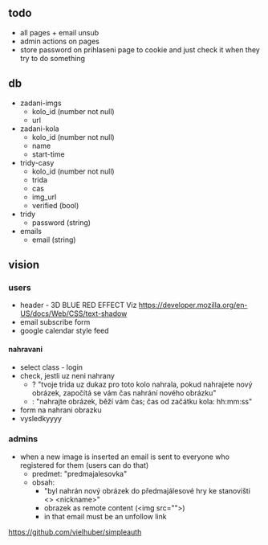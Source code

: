 ## todo
- all pages + email unsub
- admin actions on pages
- store password on prihlaseni page to cookie and just check it when they try to do something

## db

- zadani-imgs
  - kolo_id (number not null)
  - url
- zadani-kola
  - kolo_id (number not null)
  - name
  - start-time
- tridy-casy
  - kolo_id (number not null)
  - trida
  - cas
  - img_url
  - verified (bool)
- tridy
  - password (string)
- emails
  - email (string)

## vision

### users

- header - 3D BLUE RED EFFECT Viz https://developer.mozilla.org/en-US/docs/Web/CSS/text-shadow
- email subscribe form
- google calendar style feed

#### nahravani

- select class - login
- check, jestli uz neni nahrany
  - ? "tvoje trida uz dukaz pro toto kolo nahrala, pokud nahrajete nový obrázek, započítá se vám čas nahrání nového obrázku"
  - : "nahrajte obrázek, běží vám čas; čas od začátku kola: hh:mm:ss"
- form na nahrani obrazku
- vysledkyyyy

### admins

- when a new image is inserted an email is sent to everyone who registered for them (users can do that)
  - predmet: "predmajalesovka"
  - obsah:
    - "byl nahrán nový obrázek do předmajálesové hry ke stanovišti \<\> \<nickname\>"
    - obrazek as remote content (\<img src=""\>)
    - in that email must be an unfollow link

https://github.com/vielhuber/simpleauth
